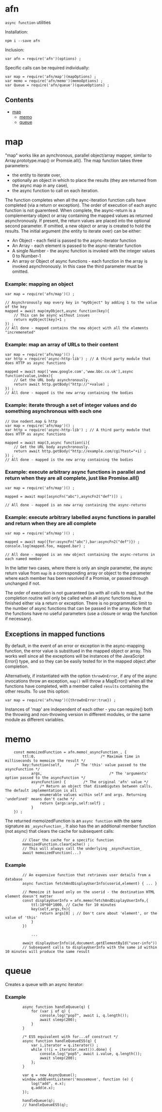 # afn

`async function` utilities

Installation:

	npm i --save afn

Inclusion:

	var afn = require('afn')(options) ;

Specific calls can be required individually:

	var map = require('afn/map')(mapOptions) ;
	var memo = require('afn/memo')(memoOptions) ;
	var Queue = require('afn/queue')(queueOptions) ;

Contents
--------
  * [map](#map)
	* [memo](#memo)
	* [queue](#queue)

map
===

"map" works like an aynchronous, parallel object/array mapper, similar to Array.prototype.map() or Promsie.all(). The map function takes three parameters:

* the entity to iterate over,
* optionally an object in which to place the results (they are returned from the async map in any case),
* the async function to call on each iteration.

The function completes when all the aync-iteration function calls have completed (via a return or exception). The order of execution of each async function is not guarenteed. When complete, the async-return is a complementary object or array containing the mapped values as returned asynchronously. If present, the return values are placed into the optional second parameter. If omitted, a new object or array is created to hold the results. The initial argument (the entity to iterate over) can be either:

* An Object - each field is passed to the async-iterator function
* An Array - each element is passed to the async-iterator function
* A single Number - the async function is invoked with the integer values 0 to Number-1
* An array or Object of async functions - each function in the array is invoked asynchronously. In this case the third parameter must be omitted.

### Example: mapping an object

	var map = require('afn/map')() ;

	// Asynchronously map every key in "myObject" by adding 1 to the value of the key
	mapped = await map(myObject,async function(key){
		// This can be async without issues
		return myObject[key]+1 ;
	}) ;
	// All done - mapped contains the new object with all the elements "incremeneted"


### Example: map an array of URLs to their content

	var map = require('afn/map')() ;
	var http = require('async-http-lib') ; // A third party module that does HTTP as async functions

	mapped = await map(['www.google.com','www.bbc.co.uk'],async function(value,index){
		// Get the URL body asynchronously.
		return await http.getBody("http://"+value) ;
	}) ;
	// All done - mapped is the new array containing the bodies

### Example: iterate through a set of integer values and do something asynchronous with each one

	// Use nodent.map & http
	var map = require('afn/map')() ;
	var http = require('async-http-lib') ; // A third party module that does HTTP as async functions

	mapped = await map(3,async function(i){
		// Get the URL body asynchronously.
		return await http.getBody("http://example.com/cgi?test="+i) ;
	}) ;
	// All done - mapped is the new array containing the bodies

### Example: execute arbitrary async functions in parallel and return when they are all complete, just like Promise.all()

	var map = require('afn/map')() ;

	mapped = await map([asyncFn("abc"),asyncFn2("def")]) ;

	// All done - mapped is an new array containing the async-returns

### Example: execute arbitrary labelled async functions in parallel and return when they are all complete

	var map = require('afn/map')() ;

	mapped = await map({for:asyncFn("abc"),bar:asyncFn2("def")}) ;
	console.log(mapped.foo, mapped.bar) ;

	// All done - mapped is an new object containing the async-returns in each named member

In the latter two cases, where there is only an single parameter, the async return value from `map` is a corresponding array or object to the parameter where each member has been resolved if a Promise, or passed through unchanged if not.

The order of execution is not guaranteed (as with all calls to map), but the completion routine will only be called when all async functions have finished either via a return or exception. There is no programmatic limit to the number of async functions that can be passed in the array. Note that the functions have no useful parameters (use a closure or wrap the function if necessary).

Exceptions in mapped functions
------------------------------
By default, in the event of an error or exception in the async-mapping function, the error value is substitued in the mapped object or array. This works well since all the exceptions will be instances of the JavaScript Error() type, and so they can be easily tested for in the mapped object after completion.

Alternatively, if instantiated with the option `throwOnError`, if any of the async invocations throw an exception, `map()` will throw a MapError() when all the functions have completed, with a member called `results` containing the other results. To use this option:

	var map = require('afn/map')({throwOnError:true}) ;

Instances of 'map' are independent of each other - you can require() both the throwing and non-throwing version in different modules, or the same module as different variables.

memo
====

```
	const memoizedFunction = afn.memo(_asyncFunction_, {
		ttl:0,								/* Maximum time in milliseconds to memoize the result */
		key:function(self,		/* The 'this' value passed to the asyncFunction */
			args,								/* The 'arguments' option passed to the asyncFunction */
			asyncFunction) {		/* The original 'afn' value */
				/* Return an object that disambigutes between calls. The default implementation is all
				enumerable values within self and args. Returning 'undefined' means don't cache */
				return {args:args,self:self} ;
			}  
	}) ;
```

The returned memoizedFunction is an `async function` with the same signature as `_asyncFunction_`. It also has the an additional member function (not async)
that clears the cache for subsequent calls:

```
		// Clear the cache for a specific function
		memoizedFunction.clearCache() ;
		// This will always call the underlying _asyncFunction_
		await memoizedFunction(...)
```

### Example

```
		// An expensive function that retrieves user details from a database
		async function fetchAndDisplayUserInfo(userid,element) { ... }

		// Memoize it based only on the userid - the destination HTML element doesn't matter
		const displayUserInfo = afn.memo(fetchAndDisplayUserInfo,{
			ttl:10*60*1000,	// Cache for 10 minutes
			key(self,args,fn){
				return args[0] ; // Don't care about 'element', or the value of 'this'
			}
		})

			...

		await displayUserInfo(id,document.getElementById("user-info"))
		// Subsequent calls to displayUserInfo with the same id within 10 minutes will produce the same result
```

queue
=====

Creates a queue with an async iterator:

### Example

```
		async function handleQueue(q) {
		    for (var i of q) {
		        console.log("pop7", await i, q.length());
		        await sleep(200);
		    }
		}

		/* ES5 equivalent with for...of construct */
		async function handleQueueES5(q) {
		    var i,iterator = q.iterator() ;
		    while (!(i = iterator.next()).done) {
		        console.log("pop5", await i.value, q.length());
		        await sleep(200);
		    };
		}

		var q = new AsyncQueue();
		window.addEventListener('mousemove', function (e) {
		    log("add", e.x);
		    q.add(e.x);
		});

		handleQueue(q);
		// handleQueueES5(q);
```

